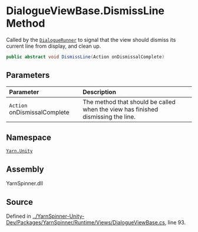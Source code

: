 <!-- This file was generated by a tool. Do not edit this file by hand. -->

# DialogueViewBase.DismissLine Method

Called by the [`DialogueRunner`](/api/csharp/yarn.unity/dialoguerunner.md) to signal that the
view should dismiss its current line from display, and clean
up.


```csharp
public abstract void DismissLine(Action onDismissalComplete)
```

## Parameters
|Parameter|Description|
|:---|:---|
|`Action` onDismissalComplete|The method that should be called when the view has finished dismissing the line.|


## Namespace
[`Yarn.Unity`](/api/csharp/yarn.unity/README.md)

## Assembly
YarnSpinner.dll

## Source
Defined in [../YarnSpinner-Unity-Dev/Packages/YarnSpinner/Runtime/Views/DialogueViewBase.cs](https://github.com/YarnSpinnerTool/YarnSpinner-Unity//blob/develop/Runtime/Views/DialogueViewBase.cs#L93), line 93.
